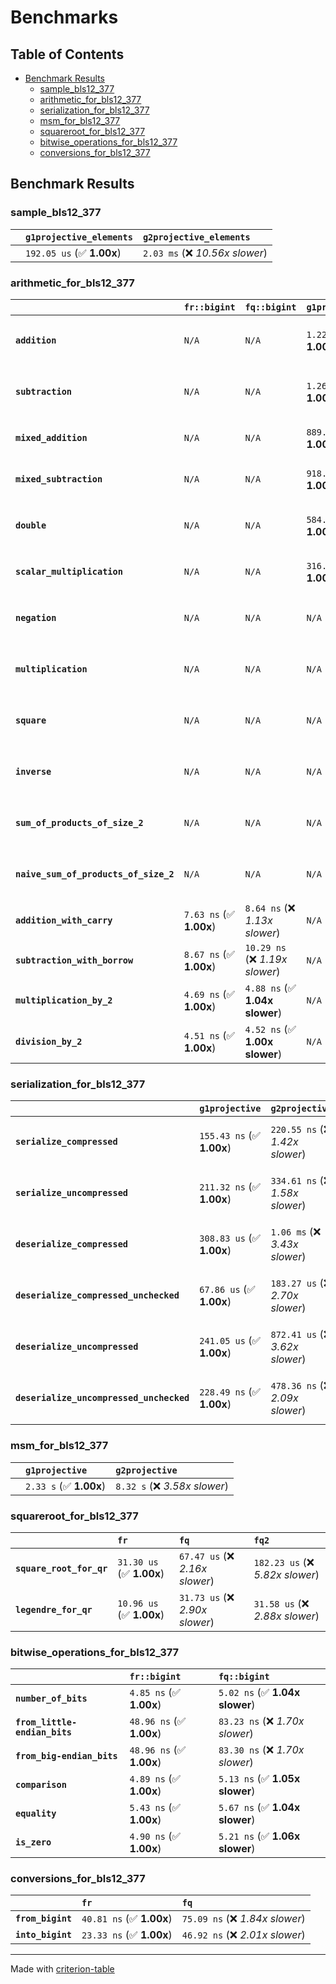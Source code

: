 # Benchmarks

## Table of Contents

- [Benchmark Results](#benchmark-results)
    - [sample_bls12_377](#sample_bls12_377)
    - [arithmetic_for_bls12_377](#arithmetic_for_bls12_377)
    - [serialization_for_bls12_377](#serialization_for_bls12_377)
    - [msm_for_bls12_377](#msm_for_bls12_377)
    - [squareroot_for_bls12_377](#squareroot_for_bls12_377)
    - [bitwise_operations_for_bls12_377](#bitwise_operations_for_bls12_377)
    - [conversions_for_bls12_377](#conversions_for_bls12_377)

## Benchmark Results

### sample_bls12_377

|        | `g1projective_elements`          | `g2projective_elements`           |
|:-------|:---------------------------------|:--------------------------------- |
|        | `192.05 us` (✅ **1.00x**)        | `2.03 ms` (❌ *10.56x slower*)     |

### arithmetic_for_bls12_377

|                                       | `fr::bigint`            | `fq::bigint`                    | `g1projective`            | `g2projective`                 | `fq2`                            | `fq12`                            | `fq`                             | `fr`                              |
|:--------------------------------------|:------------------------|:--------------------------------|:--------------------------|:-------------------------------|:---------------------------------|:----------------------------------|:---------------------------------|:--------------------------------- |
| **`addition`**                        | `N/A`                   | `N/A`                           | `1.22 us` (✅ **1.00x**)   | `4.77 us` (❌ *3.92x slower*)   | `23.26 ns` (🚀 **52.27x faster**) | `196.68 ns` (🚀 **6.18x faster**)  | `12.52 ns` (🚀 **97.08x faster**) | `8.72 ns` (🚀 **139.43x faster**)  |
| **`subtraction`**                     | `N/A`                   | `N/A`                           | `1.26 us` (✅ **1.00x**)   | `4.82 us` (❌ *3.83x slower*)   | `23.27 ns` (🚀 **54.07x faster**) | `158.73 ns` (🚀 **7.93x faster**)  | `12.70 ns` (🚀 **99.12x faster**) | `8.82 ns` (🚀 **142.73x faster**)  |
| **`mixed_addition`**                  | `N/A`                   | `N/A`                           | `889.75 ns` (✅ **1.00x**) | `3.42 us` (❌ *3.84x slower*)   | `N/A`                            | `N/A`                             | `N/A`                            | `N/A`                             |
| **`mixed_subtraction`**               | `N/A`                   | `N/A`                           | `918.79 ns` (✅ **1.00x**) | `3.45 us` (❌ *3.75x slower*)   | `N/A`                            | `N/A`                             | `N/A`                            | `N/A`                             |
| **`double`**                          | `N/A`                   | `N/A`                           | `584.61 ns` (✅ **1.00x**) | `2.26 us` (❌ *3.86x slower*)   | `12.36 ns` (🚀 **47.29x faster**) | `67.23 ns` (🚀 **8.70x faster**)   | `7.14 ns` (🚀 **81.87x faster**)  | `5.83 ns` (🚀 **100.24x faster**)  |
| **`scalar_multiplication`**           | `N/A`                   | `N/A`                           | `316.12 us` (✅ **1.00x**) | `1.16 ms` (❌ *3.67x slower*)   | `N/A`                            | `N/A`                             | `N/A`                            | `N/A`                             |
| **`negation`**                        | `N/A`                   | `N/A`                           | `N/A`                     | `N/A`                          | `22.66 ns` (❌ *3.68x slower*)    | `95.25 ns` (❌ *15.45x slower*)    | `18.17 ns` (❌ *2.95x slower*)    | `6.17 ns` (✅ **1.00x**)           |
| **`multiplication`**                  | `N/A`                   | `N/A`                           | `N/A`                     | `N/A`                          | `268.58 ns` (❌ *6.13x slower*)   | `7.13 us` (❌ *162.73x slower*)    | `75.85 ns` (❌ *1.73x slower*)    | `43.80 ns` (✅ **1.00x**)          |
| **`square`**                          | `N/A`                   | `N/A`                           | `N/A`                     | `N/A`                          | `233.10 ns` (❌ *6.55x slower*)   | `5.01 us` (❌ *140.79x slower*)    | `66.71 ns` (❌ *1.87x slower*)    | `35.60 ns` (✅ **1.00x**)          |
| **`inverse`**                         | `N/A`                   | `N/A`                           | `N/A`                     | `N/A`                          | `15.16 us` (❌ *2.15x slower*)    | `27.48 us` (❌ *3.90x slower*)     | `14.85 us` (❌ *2.11x slower*)    | `7.04 us` (✅ **1.00x**)           |
| **`sum_of_products_of_size_2`**       | `N/A`                   | `N/A`                           | `N/A`                     | `N/A`                          | `581.93 ns` (❌ *9.48x slower*)   | `14.57 us` (❌ *237.37x slower*)   | `118.59 ns` (❌ *1.93x slower*)   | `61.37 ns` (✅ **1.00x**)          |
| **`naive_sum_of_products_of_size_2`** | `N/A`                   | `N/A`                           | `N/A`                     | `N/A`                          | `567.18 ns` (❌ *6.36x slower*)   | `14.48 us` (❌ *162.33x slower*)   | `163.61 ns` (❌ *1.83x slower*)   | `89.20 ns` (✅ **1.00x**)          |
| **`addition_with_carry`**             | `7.63 ns` (✅ **1.00x**) | `8.64 ns` (❌ *1.13x slower*)    | `N/A`                     | `N/A`                          | `N/A`                            | `N/A`                             | `N/A`                            | `N/A`                             |
| **`subtraction_with_borrow`**         | `8.67 ns` (✅ **1.00x**) | `10.29 ns` (❌ *1.19x slower*)   | `N/A`                     | `N/A`                          | `N/A`                            | `N/A`                             | `N/A`                            | `N/A`                             |
| **`multiplication_by_2`**             | `4.69 ns` (✅ **1.00x**) | `4.88 ns` (✅ **1.04x slower**)  | `N/A`                     | `N/A`                          | `N/A`                            | `N/A`                             | `N/A`                            | `N/A`                             |
| **`division_by_2`**                   | `4.51 ns` (✅ **1.00x**) | `4.52 ns` (✅ **1.00x slower**)  | `N/A`                     | `N/A`                          | `N/A`                            | `N/A`                             | `N/A`                            | `N/A`                             |

### serialization_for_bls12_377

|                                          | `g1projective`            | `g2projective`                   | `fr`                               | `fq`                               | `fq2`                               | `fq12`                            |
|:-----------------------------------------|:--------------------------|:---------------------------------|:-----------------------------------|:-----------------------------------|:------------------------------------|:--------------------------------- |
| **`serialize_compressed`**               | `155.43 ns` (✅ **1.00x**) | `220.55 ns` (❌ *1.42x slower*)   | `30.36 ns` (🚀 **5.12x faster**)    | `55.69 ns` (🚀 **2.79x faster**)    | `108.89 ns` (✅ **1.43x faster**)    | `693.44 ns` (❌ *4.46x slower*)    |
| **`serialize_uncompressed`**             | `211.32 ns` (✅ **1.00x**) | `334.61 ns` (❌ *1.58x slower*)   | `32.21 ns` (🚀 **6.56x faster**)    | `55.50 ns` (🚀 **3.81x faster**)    | `109.04 ns` (🚀 **1.94x faster**)    | `694.27 ns` (❌ *3.29x slower*)    |
| **`deserialize_compressed`**             | `308.83 us` (✅ **1.00x**) | `1.06 ms` (❌ *3.43x slower*)     | `52.38 ns` (🚀 **5896.33x faster**) | `94.10 ns` (🚀 **3281.76x faster**) | `220.35 ns` (🚀 **1401.52x faster**) | `1.28 us` (🚀 **240.74x faster**)  |
| **`deserialize_compressed_unchecked`**   | `67.86 us` (✅ **1.00x**)  | `183.27 us` (❌ *2.70x slower*)   | `52.37 ns` (🚀 **1295.80x faster**) | `94.12 ns` (🚀 **721.02x faster**)  | `220.63 ns` (🚀 **307.58x faster**)  | `1.28 us` (🚀 **52.93x faster**)   |
| **`deserialize_uncompressed`**           | `241.05 us` (✅ **1.00x**) | `872.41 us` (❌ *3.62x slower*)   | `52.18 ns` (🚀 **4619.74x faster**) | `93.95 ns` (🚀 **2565.60x faster**) | `220.04 ns` (🚀 **1095.45x faster**) | `1.28 us` (🚀 **188.06x faster**)  |
| **`deserialize_uncompressed_unchecked`** | `228.49 ns` (✅ **1.00x**) | `478.36 ns` (❌ *2.09x slower*)   | `52.15 ns` (🚀 **4.38x faster**)    | `93.92 ns` (🚀 **2.43x faster**)    | `220.17 ns` (✅ **1.04x faster**)    | `1.28 us` (❌ *5.61x slower*)      |

### msm_for_bls12_377

|        | `g1projective`          | `g2projective`                 |
|:-------|:------------------------|:------------------------------ |
|        | `2.33 s` (✅ **1.00x**)  | `8.32 s` (❌ *3.58x slower*)    |

### squareroot_for_bls12_377

|                          | `fr`                     | `fq`                            | `fq2`                             |
|:-------------------------|:-------------------------|:--------------------------------|:--------------------------------- |
| **`square_root_for_qr`** | `31.30 us` (✅ **1.00x**) | `67.47 us` (❌ *2.16x slower*)   | `182.23 us` (❌ *5.82x slower*)    |
| **`legendre_for_qr`**    | `10.96 us` (✅ **1.00x**) | `31.73 us` (❌ *2.90x slower*)   | `31.58 us` (❌ *2.88x slower*)     |

### bitwise_operations_for_bls12_377

|                               | `fr::bigint`             | `fq::bigint`                     |
|:------------------------------|:-------------------------|:-------------------------------- |
| **`number_of_bits`**          | `4.85 ns` (✅ **1.00x**)  | `5.02 ns` (✅ **1.04x slower**)   |
| **`from_little-endian_bits`** | `48.96 ns` (✅ **1.00x**) | `83.23 ns` (❌ *1.70x slower*)    |
| **`from_big-endian_bits`**    | `48.96 ns` (✅ **1.00x**) | `83.30 ns` (❌ *1.70x slower*)    |
| **`comparison`**              | `4.89 ns` (✅ **1.00x**)  | `5.13 ns` (✅ **1.05x slower**)   |
| **`equality`**                | `5.43 ns` (✅ **1.00x**)  | `5.67 ns` (✅ **1.04x slower**)   |
| **`is_zero`**                 | `4.90 ns` (✅ **1.00x**)  | `5.21 ns` (✅ **1.06x slower**)   |

### conversions_for_bls12_377

|                   | `fr`                     | `fq`                             |
|:------------------|:-------------------------|:-------------------------------- |
| **`from_bigint`** | `40.81 ns` (✅ **1.00x**) | `75.09 ns` (❌ *1.84x slower*)    |
| **`into_bigint`** | `23.33 ns` (✅ **1.00x**) | `46.92 ns` (❌ *2.01x slower*)    |

---
Made with [criterion-table](https://github.com/nu11ptr/criterion-table)

